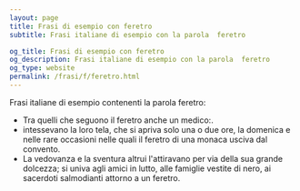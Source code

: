 ```yaml
---
layout: page
title: Frasi di esempio con feretro 
subtitle: Frasi italiane di esempio con la parola  feretro

og_title: Frasi di esempio con feretro 
og_description: Frasi italiane di esempio con la parola  feretro
og_type: website
permalink: /frasi/f/feretro.html
---
```


Frasi italiane di esempio contenenti la parola feretro:


- Tra quelli che seguono il feretro anche un medico:.
- intessevano la loro tela, che si apriva solo una o due ore, la domenica e nelle rare occasioni nelle quali il feretro di una monaca usciva dal convento.
- La vedovanza e la sventura altrui l'attiravano per via della sua grande dolcezza; si univa agli amici in lutto, alle famiglie vestite di nero, ai sacerdoti salmodianti attorno a un feretro.
